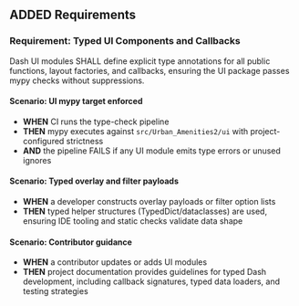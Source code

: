 ## ADDED Requirements
### Requirement: Typed UI Components and Callbacks
Dash UI modules SHALL define explicit type annotations for all public functions, layout factories, and callbacks, ensuring the UI package passes mypy checks without suppressions.

#### Scenario: UI mypy target enforced
- **WHEN** CI runs the type-check pipeline
- **THEN** mypy executes against `src/Urban_Amenities2/ui` with project-configured strictness
- **AND** the pipeline FAILS if any UI module emits type errors or unused ignores

#### Scenario: Typed overlay and filter payloads
- **WHEN** a developer constructs overlay payloads or filter option lists
- **THEN** typed helper structures (TypedDict/dataclasses) are used, ensuring IDE tooling and static checks validate data shape

#### Scenario: Contributor guidance
- **WHEN** a contributor updates or adds UI modules
- **THEN** project documentation provides guidelines for typed Dash development, including callback signatures, typed data loaders, and testing strategies
